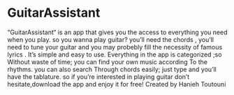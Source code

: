 # GuitarAssistant
“GuitarAssistant“ is an app that gives you the access to everything you need when you play. so you wanna play guitar? you’ll need the chords , you’ll need to tune your guitar and you may probebly fill the necessity of famous lyrics . It’s simple and easy to use. Everything in the app is categorized ;so Without waste of time; you can find your own music according To the rhythms. you can also search Through chords easily; just type and you’ll have the tablature. so if you’re interested in playing guitar don’t hesitate,download the app and enjoy it for free!
Created by Hanieh Toutouni

